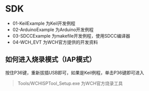 # SDK

* 01-KeilExample 为Keil开发例程
* 02-ArduinoExample 为Arduino开发例程
* 03-SDCCExample 为makefile开发例程，使用SDCC编译器
* 04-WCH_EVT 为WCH官方提供的开发资料

## 如何进入烧录模式（IAP模式）
按住P36键，重新拔插USB即可，如果是Keil例程，单击P36键即可进入

> Tools/WCHISPTool_Setup.exe 为WCH官方烧录工具
